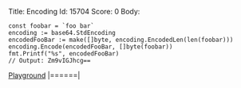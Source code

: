 Title: Encoding
Id: 15704
Score: 0
Body:
<!-- language: lang-go -->

    const foobar = `foo bar`
    encoding := base64.StdEncoding
    encodedFooBar := make([]byte, encoding.EncodedLen(len(foobar)))
    encoding.Encode(encodedFooBar, []byte(foobar))
    fmt.Printf("%s", encodedFooBar)
    // Output: Zm9vIGJhcg==

[Playground](https://play.golang.org/p/A5c_BSMFrQ)
|======|
